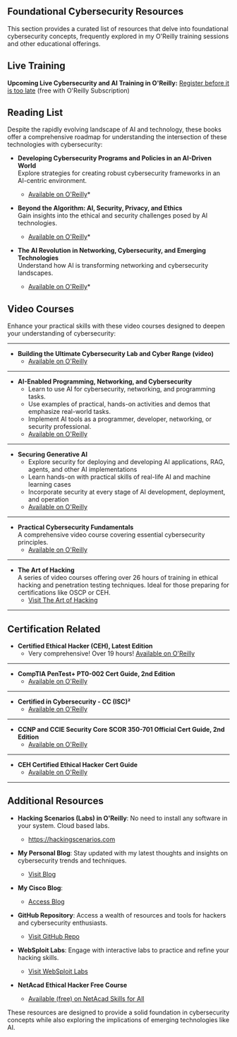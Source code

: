 ## Foundational Cybersecurity Resources

This section provides a curated list of resources that delve into foundational cybersecurity concepts, frequently explored in my O'Reilly training sessions and other educational offerings.

## Live Training
**Upcoming Live Cybersecurity and AI Training in O'Reilly:** [Register before it is too late](https://learning.oreilly.com/search/?q=omar%20santos&type=live-course&rows=100&language_with_transcripts=en) (free with O'Reilly Subscription)

## Reading List

Despite the rapidly evolving landscape of AI and technology, these books offer a comprehensive roadmap for understanding the intersection of these technologies with cybersecurity:

- **Developing Cybersecurity Programs and Policies in an AI-Driven World**  
  Explore strategies for creating robust cybersecurity frameworks in an AI-centric environment.  
  - [Available on O'Reilly](https://learning.oreilly.com/library/view/developing-cybersecurity-programs/9780138073992)*

- **Beyond the Algorithm: AI, Security, Privacy, and Ethics**  
  Gain insights into the ethical and security challenges posed by AI technologies.  
  - [Available on O'Reilly](https://learning.oreilly.com/library/view/beyond-the-algorithm/9780138268442)*

- **The AI Revolution in Networking, Cybersecurity, and Emerging Technologies**  
  Understand how AI is transforming networking and cybersecurity landscapes.  
  - [Available on O'Reilly](https://learning.oreilly.com/library/view/the-ai-revolution/9780138293703)*

## Video Courses

Enhance your practical skills with these video courses designed to deepen your understanding of cybersecurity:

---

- **Building the Ultimate Cybersecurity Lab and Cyber Range (video)**
  - [Available on O'Reilly](https://learning.oreilly.com/course/building-the-ultimate/9780138319090/)

---

- **AI-Enabled Programming, Networking, and Cybersecurity**
  - Learn to use AI for cybersecurity, networking, and programming tasks.
  - Use examples of practical, hands-on activities and demos that emphasize real-world tasks.
  - Implement AI tools as a programmer, developer, networking, or security professional.
  - [Available on O'Reilly](https://learning.oreilly.com/course/ai-enabled-programming-networking/9780135402696/)
 
---

- **Securing Generative AI**
  - Explore security for deploying and developing AI applications, RAG, agents, and other AI implementations
  - Learn hands-on with practical skills of real-life AI and machine learning cases
  - Incorporate security at every stage of AI development, deployment, and operation
  - [Available on O'Reilly](https://learning.oreilly.com/course/securing-generative-ai/9780135401804/)

---


- **Practical Cybersecurity Fundamentals**  
  A comprehensive video course covering essential cybersecurity principles.  
  - [Available on O'Reilly](https://learning.oreilly.com/course/practical-cybersecurity-fundamentals/9780138037550/)
 
---

- **The Art of Hacking**  
  A series of video courses offering over 26 hours of training in ethical hacking and penetration testing techniques. Ideal for those preparing for certifications like OSCP or CEH.  
  - [Visit The Art of Hacking](https://theartofhacking.org)

---


## **Certification Related**


- **Certified Ethical Hacker (CEH), Latest Edition**
  -  Very comprehensive! Over 19 hours! [Available on O'Reilly](https://learning.oreilly.com/course/certified-ethical-hacker/9780135395646/)

---


- **CompTIA PenTest+ PT0-002 Cert Guide, 2nd Edition**
  - [Available on O'Reilly](https://learning.oreilly.com/library/view/comptia-pentest-pt0-002/9780137566204/)

---


- **Certified in Cybersecurity - CC (ISC)²**
  - [Available on O'Reilly](https://learning.oreilly.com/course/certified-in-cybersecurity/9780138230364/)

---


- **CCNP and CCIE Security Core SCOR 350-701 Official Cert Guide, 2nd Edition**
  - [Available on O'Reilly](https://learning.oreilly.com/library/view/ccnp-and-ccie/9780138221287/)

---


- **CEH Certified Ethical Hacker Cert Guide**
  - [Available on O'Reilly](https://learning.oreilly.com/library/view/ceh-certified-ethical/9780137489930/)

---



## Additional Resources

- **Hacking Scenarios (Labs) in O'Reilly**: No need to install any software in your system. Cloud based labs.
  - https://hackingscenarios.com
    
- **My Personal Blog**: Stay updated with my latest thoughts and insights on cybersecurity trends and techniques.  
  - [Visit Blog](https://becomingahacker.org)

- **My Cisco Blog**:
  - [Access Blog](https://blogs.cisco.com/author/omarsantos)

- **GitHub Repository**: Access a wealth of resources and tools for hackers and cybersecurity enthusiasts.  
  - [Visit GitHub Repo](https://hackerrepo.org)

- **WebSploit Labs**: Engage with interactive labs to practice and refine your hacking skills.  
  - [Visit WebSploit Labs](https://hackerrepo.org)

- **NetAcad Ethical Hacker Free Course**
  - [Available (free) on NetAcad Skills for All](https://www.netacad.com/courses/ethical-hacker?courseLang=en-US)

These resources are designed to provide a solid foundation in cybersecurity concepts while also exploring the implications of emerging technologies like AI.

